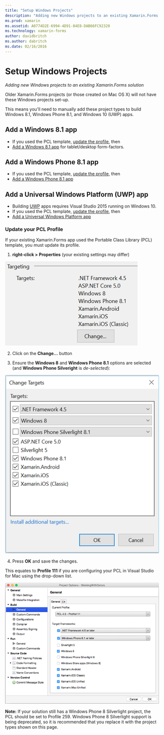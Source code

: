 ```yaml
---
title: "Setup Windows Projects"
description: "Adding new Windows projects to an existing Xamarin.Forms solution"
ms.prod: xamarin
ms.assetid: A0774D2E-6994-4D91-84E8-DAB66FC92320
ms.technology: xamarin-forms
author: davidbritch
ms.author: dabritch
ms.date: 02/16/2016
---
```


# Setup Windows Projects

_Adding new Windows projects to an existing Xamarin.Forms solution_

Older Xamarin.Forms projects (or those created on Mac OS&nbsp;X)
will not have these Windows projects set-up.

This means you'll need to manually add these project
  types to build Windows 8.1, Windows Phone 8.1,
  and Windows 10 (UWP) apps.

## Add a Windows 8.1 app

* If you used the PCL template, [update the profile](#pcl), then
* [Add a Windows 8.1 app](~/xamarin-forms/platform/windows/installation/tablet.md) for
  tablet/desktop form-factors.

## Add a Windows Phone 8.1 app

* If you used the PCL template, [update the profile](#pcl), then
* [Add a Windows Phone 8.1 app](~/xamarin-forms/platform/windows/installation/phone.md)

## Add a Universal Windows Platform (UWP) app

* Building [UWP](https://msdn.microsoft.com/library/windows/apps/dn894631.aspx) apps requires Visual Studio 2015 running on Windows 10.
* If you used the PCL template, [update the profile](#pcl), then
* [Add a Universal Windows Platform app](~/xamarin-forms/platform/windows/installation/universal.md)

<a name="pcl" />

### Update your PCL Profile

If your existing Xamarin.Forms app used the Portable Class Library
  (PCL) template, you must update its profile.

1. **right-click > Properties** (your existing settings may differ)

  ![](images/targets.png "PCL Targets")

2. Click on the **Change...** button

3. Ensure the **Windows 8** and **Windows Phone 8.1** options are selected (and **Windows Phone Silveright** is *de-selected*):

  ![](images/pcl.png "PCL Target Options")

4. Press **OK** and save the changes.

This equates to **Profile 111** if you are configuring your PCL
  in Visual Studio for Mac using the drop-down list.

  ![](images/pcl-xs.png "PCL Profile 111")

**Note:** If your solution still has a Windows Phone 8 Silverlight project,
the PCL should be set to Profile 259. Windows Phone 8 Silverlight
support is being deprecated, so it is recommended that you replace
it with the project types shown on this page.
